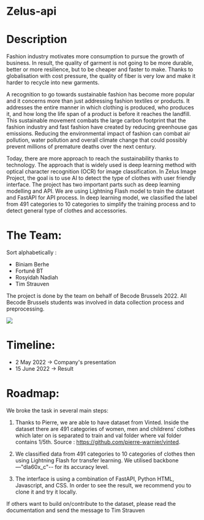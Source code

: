 # Zelus-api

# Description

Fashion industry motivates more consumption to pursue the growth of business. In result, the quality of garment is not going to be more durable, better or more resilience, but to be cheaper and faster to make. Thanks to globalisation with cost pressure, the quality of fiber is very low and make it harder to recycle into new garments. 

A recognition to go towards sustainable fashion has become more popular and it concerns more than just addressing fashion textiles or products. It addresses the entire manner in which clothing is produced, who produces it, and how long the life span of a product is before it reaches the landfill. This sustainable movement combats the large carbon footprint that the fashion industry and fast fashion have created by reducing greenhouse gas emissions. Reducing the environmental impact of fashion can combat air pollution, water pollution and overall climate change that could possibly prevent millions of premature deaths over the next century.

Today, there are more approach to reach the sustainability thanks to technology. The approach that is widely used is deep learning method with optical character recognition (OCR) for image classification. In Zelus Image Project, the goal is to use AI to detect the type of clothes with user friendly interface. The project has two important parts such as deep learning modelling and API. We are using Lightning Flash model to train the dataset and FastAPI for API process. In deep learning model, we classified the label from 491 categories to 10 categories to simplify the training process and to detect general type of clothes and accessories. 



# The Team:


Sort alphabetically :
- Biniam Berhe
- Fortunê BT
- Rosyidah Nadiah
- Tim Strauven


The project is done by the team on behalf of Becode Brussels 2022. All Becode Brussels students was involved in data collection process and preprocessing. 

<a href="https://github.com/TimStrauven/Zelus-api/graphs/contributors">
  <img src="https://contrib.rocks/image?repo=TimStrauven/Zelus-api" />
</a>


# Timeline:

- 2 May 2022 -> Company's presentation
- 15 June 2022 -> Result


# Roadmap:

We broke the task in several main steps:
1. Thanks to Pierre, we are able to have dataset from Vinted. Inside the dataset there are 491 categories of women, men and childrens' clothes which later on is separated to train and val folder where val folder contains 1/5th. 
Source : https://github.com/pierre-warnier/vinted. 

2. We classified data from 491 categories to 10 categories of clothes then using Lightning Flash for transfer learning. We utilised backbone —"dla60x_c"-- for its accuracy level. 

3. The interface is using a combination of FastAPI, Python HTML, Javascript, and CSS. In order to see the result, we recommend you to clone it and try it locally. 



If others want to build on/contribute to the dataset, please read the documentation and send the message to Tim Strauven
